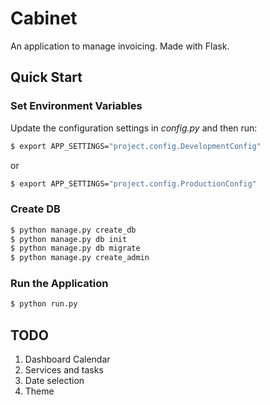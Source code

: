 # Cabinet

An application to manage invoicing. Made with Flask.

## Quick Start

### Set Environment Variables

Update the configuration settings in *config.py* and then run:

```sh
$ export APP_SETTINGS="project.config.DevelopmentConfig"
```

or

```sh
$ export APP_SETTINGS="project.config.ProductionConfig"
```

### Create DB

```sh
$ python manage.py create_db
$ python manage.py db init
$ python manage.py db migrate
$ python manage.py create_admin
```

### Run the Application

```sh
$ python run.py
```

## TODO

1. Dashboard Calendar
1. Services and tasks
1. Date selection
1. Theme